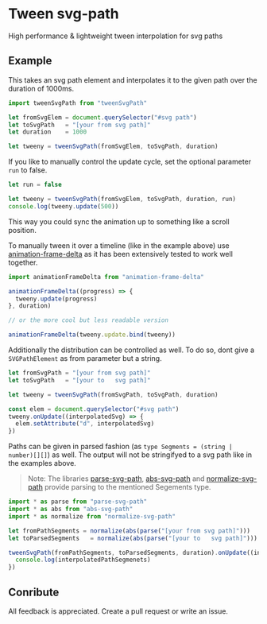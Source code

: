 # Tween svg-path

High performance & lightweight tween interpolation for svg paths

## Example

This takes an svg path element and interpolates it to the given path over the duration of 1000ms.

```js
import tweenSvgPath from "tweenSvgPath"

let fromSvgElem = document.querySelector("#svg path")
let toSvgPath   = "[your from svg path]"
let duration    = 1000

let tweeny = tweenSvgPath(fromSvgElem, toSvgPath, duration)
```

If you like to manually control the update cycle, set the optional parameter `run` to false.

```js
let run = false

let tweeny = tweenSvgPath(fromSvgElem, toSvgPath, duration, run)
console.log(tweeny.update(500))
```

This way you could sync the animation up to something like a scroll position.

To manually tween it over a timeline (like in the example above) use [animation-frame-delta](https://www.npmjs.com/package/animation-frame-delta) as it has been extensively tested to work well together.

```js
import animationFrameDelta from "animation-frame-delta"

animationFrameDelta((progress) => {
  tweeny.update(progress)
}, duration)

// or the more cool but less readable version

animationFrameDelta(tweeny.update.bind(tweeny))
```

Additionally the distribution can be controlled as well. To do so, dont give a `SVGPathElement` as from parameter but a string.

```js
let fromSvgPath = "[your from svg path]"
let toSvgPath   = "[your to   svg path]"

let tweeny = tweenSvgPath(fromSvgPath, toSvgPath, duration)

const elem = document.querySelector("#svg path")
tweeny.onUpdate((interpolatedSvg) => {
  elem.setAttribute("d", interpolatedSvg)
})
```

Paths can be given in parsed fashion (as `type Segments = (string | number)[][]`) as well. The output will not be stringifyed to a svg path like in the examples above. 

> Note: The libraries [parse-svg-path](https://www.npmjs.com/package/parse-svg-path), [abs-svg-path](https://www.npmjs.com/package/abs-svg-path) and [normalize-svg-path](https://www.npmjs.com/package/normalize-svg-path) provide parsing to the mentioned Segements type.

```js
import * as parse from "parse-svg-path"
import * as abs from "abs-svg-path"
import * as normalize from "normalize-svg-path"

let fromPathSegments = normalize(abs(parse("[your from svg path]")))
let toParsedSegments   = normalize(abs(parse("[your to   svg path]")))

tweenSvgPath(fromPathSegments, toParsedSegments, duration).onUpdate((interpolatedPathSegmenets) => {
  console.log(interpolatedPathSegmenets)
})
```


## Conribute

All feedback is appreciated. Create a pull request or write an issue.
